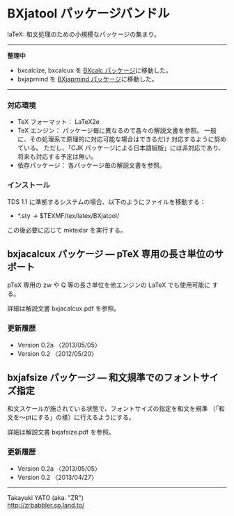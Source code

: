 BXjatool パッケージバンドル
===========================

laTeX: 和文処理のための小規模なパッケージの集まり。

--------------------------------------------------
**整理中**

  * bxcalcize, bxcalcux を [BXcalc パッケージ]に移動した。
  * bxjaprnind を [BXjaprnind パッケージ]に移動した。

[BXcalc パッケージ]: https://github.com/zr-tex8r/BXcalc
[BXjaprnind パッケージ]: https://github.com/zr-tex8r/BXjaprnind

--------------------------------------------------

### 対応環境

  - TeX フォーマット： LaTeX2e
  - TeX エンジン： パッケージ毎に異なるので各々の解説文書を参照。
    一般に、その処理系で原理的に対応可能な場合はできるだけ
    対応するように努めている。
    ただし、「CJK パッケージによる日本語組版」には非対応であり、
    将来も対応する予定は無い。
  - 依存パッケージ： 各パッケージ毎の解説文書を参照。

### インストール

TDS 1.1 に準拠するシステムの場合、以下のようにファイルを移動する：

  - *.sty      →  $TEXMF/tex/latex/BXjatool/

この後必要に応じて mktexlsr を実行する。

bxjacalcux パッケージ ― pTeX 専用の長さ単位のサポート
------------------------------------------------------

pTeX 専用の zw や Q 等の長さ単位を他エンジンの LaTeX でも使用可能に
する。

詳細は解説文書 bxjacalcux.pdf を参照。

### 更新履歴

  * Version 0.2a 〈2013/05/05〉
  * Version 0.2  〈2012/05/20〉

bxjafsize パッケージ ― 和文規準でのフォントサイズ指定
------------------------------------------------------

和文スケールが施されている状態で、フォントサイズの指定を和文を規準
（「和文を～ptにする」の様）に行えるようにする。

詳細は解説文書 bxjafsize.pdf を参照。

### 更新履歴

  * Version 0.2a 〈2013/05/05〉
  * Version 0.2  〈2013/04/27〉

----------------------------------------
Takayuki YATO (aka. "ZR")  
http://zrbabbler.sp.land.to/
